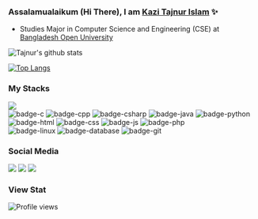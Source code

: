 ### Assalamualaikum (Hi There), I am [Kazi Tajnur Islam](https://www.linkedin.com/in/tajnur/) ✨




- Studies Major in Computer Science and Engineering (CSE) at [Bangladesh Open University](https://www.bou.edu.bd/)



![Tajnur's github stats](https://github-readme-stats.vercel.app/api?username=tajnur007&show_icons=true&theme=tokyonight)


[![Top Langs](https://github-readme-stats.vercel.app/api/top-langs/?username=tajnur007&layout=compact)](https://github.com/tajnur007/github-readme-stats)


### My Stacks
<img src="https://img.shields.io/badge/Languages-151515?style=for-the-badge&logo=plex&logoColor=FFFFFF"><br/>
![badge-c](https://img.shields.io/badge/c-151515?style=for-the-badge&logo=c&logoColor=ffffff&labelColor=00FA9A)
![badge-cpp](https://img.shields.io/badge/c%2B%2B-151515?style=for-the-badge&logo=c%2B%2B&logoColor=1344a0e&labelColor=1344a0)
![badge-csharp](https://img.shields.io/badge/-C%20Sharp-151515?style=for-the-badge&logo=C-Sharp&logoColor=ffffff&labelColor=239120)
![badge-java](https://img.shields.io/badge/java-151515?style=for-the-badge&logo=java&logoColor=ffffff&labelColor=008080) 
![badge-python](https://img.shields.io/badge/python-151515?style=for-the-badge&logo=python&logoColor=FFD700&labelColor=006BB6) <br/>
![badge-html](https://img.shields.io/badge/-HTML5-151515?style=for-the-badge&logo=HTML5&logoColor=ffffff&labelColor=E34F26)
![badge-css](https://img.shields.io/badge/-CSS3-151515?style=for-the-badge&logo=CSS3&logoColor=ffffff&labelColor=1572B6)
![badge-js](https://img.shields.io/badge/-JavaScript-151515?style=for-the-badge&logo=JavaScript&logoColor=000000&labelColor=F7DF1E)
![badge-php](https://img.shields.io/badge/-PHP-151515?style=for-the-badge&logo=PHP&logoColor=ffffff&labelColor=777BB4) <br/>
![badge-linux](https://img.shields.io/badge/-Linux-151515?style=for-the-badge&logo=Linux&logoColor=000000&labelColor=FCC624)
![badge-database](https://img.shields.io/badge/Database-151515?style=for-the-badge&logo=Redis&logoColor=FFFFFF&labelColor=2F4F4F)
![badge-git](https://img.shields.io/badge/git-151515?style=for-the-badge&logo=git&logoColor=FF4500&labelColor=FFE4B5)

### Social Media
 [<img src="https://img.shields.io/badge/Linkedin-151515?style=for-the-badge&logo=linkedin&logoColor=00BFFF&labelColor=D3D3D3">](https://www.linkedin.com/in/tajnur/)
 [<img src="https://img.shields.io/badge/facebook-151515?style=for-the-badge&logo=Facebook&logoColor=ffffff&labelColor=1877F2">](https://www.facebook.com/tajnur007/) 
 [<img src="https://img.shields.io/badge/Codeforces-151515?style=for-the-badge&logo=codeforces&logoColor=20B2AA&labelColor=555555">](https://codeforces.com/profile/Tajnur_BD) 
 

### View Stat
![Profile views](https://gpvc.arturio.dev/tajnur007)
